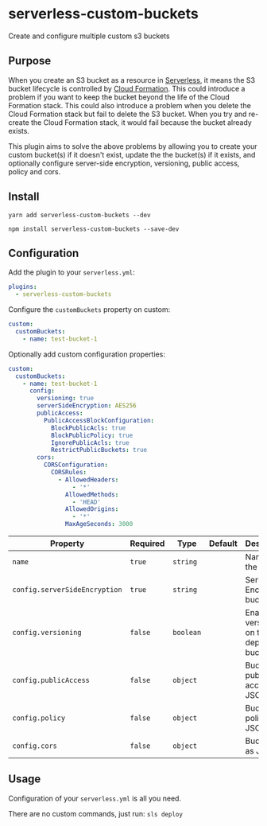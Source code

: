 # serverless-custom-buckets

Create and configure multiple custom s3 buckets

## Purpose

When you create an S3 bucket as a resource in [Serverless](https://https://serverless.com), it means the S3 bucket lifecycle is controlled by [Cloud Formation](https://aws.amazon.com/cloudformation/). This could introduce a problem if you want to keep the bucket beyond the life of the Cloud Formation stack. This could also introduce a problem when you delete the Cloud Formation stack but fail to delete the S3 bucket. When you try and re-create the Cloud Formation stack, it would fail because the bucket already exists.

This plugin aims to solve the above problems by allowing you to create your custom bucket(s) if it doesn't exist, update the the bucket(s) if it exists, and optionally configure server-side encryption, versioning, public access, policy and cors.

## Install

`yarn add serverless-custom-buckets --dev`

`npm install serverless-custom-buckets --save-dev`

## Configuration

Add the plugin to your `serverless.yml`:

```yaml
plugins:
  - serverless-custom-buckets
```

Configure the `customBuckets` property on custom:

```yaml
custom:
  customBuckets:
    - name: test-bucket-1
```

Optionally add custom configuration properties:

```yaml
custom:
  customBuckets:
    - name: test-bucket-1
      config:
        versioning: true
        serverSideEncryption: AES256
        publicAccess:
          PublicAccessBlockConfiguration:
            BlockPublicAcls: true
            BlockPublicPolicy: true
            IgnorePublicAcls: true
            RestrictPublicBuckets: true
        cors:
          CORSConfiguration:
            CORSRules:
              - AllowedHeaders:
                  - '*'
                AllowedMethods:
                  - 'HEAD'
                AllowedOrigins:
                  - '*'
                MaxAgeSeconds: 3000
```

| Property                      | Required | Type      | Default | Description                                |
| ----------------------------- | -------- | --------- | ------- | ------------------------------------------ |
| `name`                        | `true`   | `string`  |         | Name of the bucket                         |
| `config.serverSideEncryption` | `true`   | `string`  |         | Server Side Encryption bucket              |
| `config.versioning`           | `false`  | `boolean` |         | Enable versioning on the deployment bucket |
| `config.publicAccess`         | `false`  | `object`  |         | Bucket public access as JSON               |
| `config.policy`               | `false`  | `object`  |         | Bucket policy as JSON                      |
| `config.cors`                 | `false`  | `object`  |         | Bucket cors as JSON                        |

## Usage

Configuration of your `serverless.yml` is all you need.

There are no custom commands, just run: `sls deploy`
